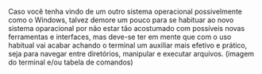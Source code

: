 Caso você tenha vindo de um outro sistema operacional possivelmente como o Windows, talvez demore um pouco para se habituar ao novo sistema oparacional por não estar tão acostumado com possíveis novas ferramentas e interfaces, mas deve-se ter em mente que com o uso habitual vai acabar achando o terminal um auxiliar mais efetivo e prático, seja para navegar entre diretórios, manipular e executar arquivos. (imagem do terminal e/ou tabela de comandos)

